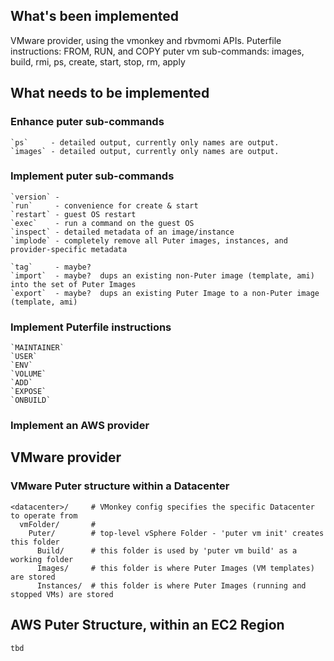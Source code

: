 ## What's been implemented

VMware provider, using the vmonkey and rbvmomi APIs.
Puterfile instructions: FROM, RUN, and COPY
puter vm sub-commands: images, build, rmi, ps, create, start, stop, rm, apply

## What needs to be implemented

### Enhance puter sub-commands

    `ps`     - detailed output, currently only names are output.
    `images` - detailed output, currently only names are output.

### Implement puter sub-commands

    `version` -
    `run`     - convenience for create & start
    `restart` - guest OS restart
    `exec`    - run a command on the guest OS
    `inspect` - detailed metadata of an image/instance
    `implode` - completely remove all Puter images, instances, and provider-specific metadata

    `tag`     - maybe?
    `import`  - maybe?  dups an existing non-Puter image (template, ami) into the set of Puter Images
    `export`  - maybe?  dups an existing Puter Image to a non-Puter image (template, ami)


### Implement Puterfile instructions

    `MAINTAINER`
    `USER`
    `ENV`
    `VOLUME`
    `ADD`
    `EXPOSE`
    `ONBUILD`

### Implement an AWS provider


## VMware provider

### VMware Puter structure within a Datacenter

    <datacenter>/     # VMonkey config specifies the specific Datacenter to operate from
      vmFolder/       #
        Puter/        # top-level vSphere Folder - 'puter vm init' creates this folder
          Build/      # this folder is used by 'puter vm build' as a working folder
          Images/     # this folder is where Puter Images (VM templates) are stored
          Instances/  # this folder is where Puter Images (running and stopped VMs) are stored

## AWS Puter Structure, within an EC2 Region

    tbd
